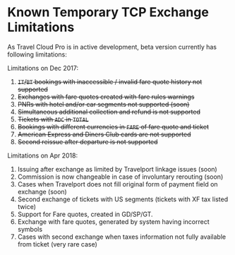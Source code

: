 # Known Temporary TCP Exchange Limitations

As Travel Cloud Pro is in active development, beta version currently has following limitations:



Limitations on Dec 2017:

1. ~~`IT`/`BT` bookings with inaccessible / invalid fare quote history not supported~~
2. ~~Exchanges with fare quotes created with fare rules warnings~~
3. ~~PNRs with hotel and/or car segments not supported \(soon\)~~
4. ~~Simultaneous additional collection and refund is not supported~~
5. ~~Tickets with `ADC` in `TOTAL`~~
6. ~~Bookings with different currencies in `FARE` of fare quote and ticket~~
7. ~~American Express and Diners Club cards are not supported~~
8. ~~Second reissue after departure is not supported~~

Limitations on Apr 2018:

1. Issuing after exchange as limited by Travelport linkage issues \(soon\)
2. Commission is now changeable in case of involuntary rerouting \(soon\)
3. Cases when Travelport does not fill original form of payment field on exchange \(soon\)
4. Second exchange of tickets with US segments \(tickets with XF tax listed twice\)
5. Support for Fare quotes, created in GD/SP/GT.
6. Exchange with fare quotes, generated by system having incorrect symbols
7. Cases with second exchange when taxes information not fully available from ticket \(very rare case\)



